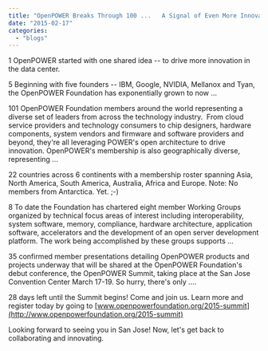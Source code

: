 ```yaml
---
title: "OpenPOWER Breaks Through 100 ...   A Signal of Even More Innovation to Come!"
date: "2015-02-17"
categories: 
  - "blogs"
---
```


1 OpenPOWER started with one shared idea -- to drive more innovation in the data center.

5 Beginning with five founders -- IBM, Google, NVIDIA, Mellanox and Tyan, the OpenPOWER Foundation has exponentially grown to now ...

101 OpenPOWER Foundation members around the world representing a diverse set of leaders from across the technology industry.  From cloud service providers and technology consumers to chip designers, hardware components, system vendors and firmware and software providers and beyond, they're all leveraging POWER's open architecture to drive innovation. OpenPOWER's membership is also geographically diverse, representing ...

22 countries across 6 continents with a membership roster spanning Asia, North America, South America, Australia, Africa and Europe. Note: No members from Antarctica. Yet. ;-)

8 To date the Foundation has chartered eight member Working Groups organized by technical focus areas of interest including interoperability, system software, memory, compliance, hardware architecture, application software, accelerators and the development of an open server development platform. The work being accomplished by these groups supports ...

35 confirmed member presentations detailing OpenPOWER products and projects underway that will be shared at the OpenPOWER Foundation's debut conference, the OpenPOWER Summit, taking place at the San Jose Convention Center March 17-19. So hurry, there's only ....

28 days left until the Summit begins! Come and join us. Learn more and register today by going to [www.openpowerfoundation.org/2015-summit](http://www.openpowerfoundation.org/2015-summit)

Looking forward to seeing you in San Jose! Now, let's get back to collaborating and innovating.
